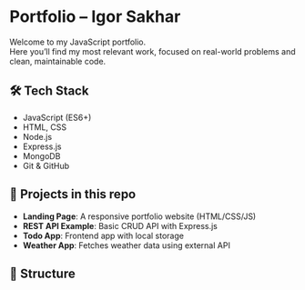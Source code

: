 # Portfolio – Igor Sakhar

Welcome to my JavaScript portfolio.  
Here you’ll find my most relevant work, focused on real-world problems and clean, maintainable code.

## 🛠️ Tech Stack
- JavaScript (ES6+)
- HTML, CSS
- Node.js
- Express.js
- MongoDB
- Git & GitHub

## 📁 Projects in this repo
- **Landing Page**: A responsive portfolio website (HTML/CSS/JS)
- **REST API Example**: Basic CRUD API with Express.js
- **Todo App**: Frontend app with local storage
- **Weather App**: Fetches weather data using external API

## 📎 Structure
